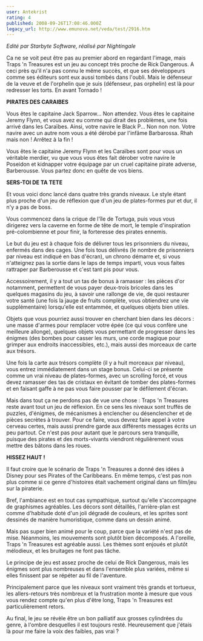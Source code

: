```yaml
---
user: Antekrist
rating: 4
published: 2008-09-26T17:08:46.000Z
legacy_url: http://www.emunova.net/veda/test/2916.htm
---
```

_Edité par Starbyte Software, réalisé par Nightingale_  

  

Ca ne se voit peut être pas au premier abord en regardant l'image, mais Traps 'n Treasures est un jeu au concept très proche de Rick Dangerous. A ceci près qu'il n'a pas connu le même succès, et que ses développeurs comme ses éditeurs sont eux aussi tombés dans l'oubli. Mais le défenseur de la veuve et de l'orphelin que je suis (défenseur, pas orphelin) est là pour redresser les torts. En avant Tornado !  

  

**PIRATES DES CARAIBES**  

Vous êtes le capitaine Jack Sparrow... Non attendez. Vous êtes le capitaine Jeremy Flynn, et vous avez eu comme qui dirait des problèmes, une fois arrivé dans les Caraïbes. Ainsi, votre navire le Black P... Non non non. Votre navire avec un autre nom vous a été dérobé par l'infâme Barbarossa. Rhah mais non ! Arrêtez à la fin !  

Vous êtes le capitaine Jeremy Flynn et les Caraïbes sont pour vous un véritable merdier, vu que vous vous êtes fait dérober votre navire le Poseidon et kidnapper votre équipage par un cruel capitaine pirate adverse, Barberousse. Vous partez donc en quête de vos biens.  

  

**SERS-TOI DE TA TETE**  

Et vous voici donc lancé dans quatre très grands niveaux. Le style étant plus proche d'un jeu de réflexion que d'un jeu de plates-formes pur et dur, il n'y a pas de boss.  

Vous commencez dans la crique de l'île de Tortuga, puis vous vous dirigerez vers la caverne en forme de tête de mort, le temple d'inspiration pré-colombienne et pour finir, la forteresse des pirates ennemis.  

Le but du jeu est à chaque fois de délivrer tous les prisonniers du niveau, enfermés dans des cages. Une fois tous délivrés (le nombre de prisonniers par niveau est indiqué en bas d'écran), un chrono démarre et, si vous n'atteignez pas la sortie dans le laps de temps imparti, vous vous faites rattraper par Barberousse et c'est tant pis pour vous.  

Accessoirement, il y a tout un tas de bonus à ramasser : les pièces d'or notamment, permettent de vous payer deux-trois bricoles dans les quelques magasins du jeu, à savoir une rallonge de vie, de quoi restaurer votre santé (une fois la jauge de fruits complète, vous obtiendrez une vie supplémentaire) lorsqu'elle est entammée, et quelques objets bien utiles.  

Objets que vous pourriez aussi trouver en cherchant bien dans les décors : une masse d'armes pour remplacer votre épée (ce qui vous confère une meilleure allonge), quelques objets vous permettant de progresser dans les énigmes (des bombes pour casser les murs, une corde magique pour grimper aux endroits inaccessibles, etc.), mais aussi des morceaux de carte aux trésors.  

Une fois la carte aux trésors complète (il y a huit morceaux par niveau), vous entrez immédiatement dans un stage bonus. Celui-ci se présente comme un vrai niveau de plates-formes, avec un scrolling forcé, et vous devez ramasser des tas de cristaux en évitant de tomber des plates-formes et en faisant gaffe à ne pas vous faire pousser par le défilement d'écran.  

Mais dans tout ça ne perdons pas de vue une chose : Traps 'n Treasures reste avant tout un jeu de réflexion. En ce sens les niveaux sont truffés de puzzles, d'énigmes, de mécanismes à enclencher ou désenclencher et de pièces secrètes à trouver. Pour ce faire, vous devrez faire appel à votre cerveau certes, mais aussi prendre garde aux différents messages écrits un peu partout. Ce n'est pas pour autant que le parcours sera tranquille, puisque des pirates et des morts-vivants viendront régulièrement vous mettre des bâtons dans les roues.  

  

**HISSEZ HAUT !**  

Il faut croire que le scénario de Traps 'n Treasures a donné des idées à Disney pour ses Pirates of the Caribbeans. En même temps, c'est pas non plus comme si ce genre d'histoires était vachement original dans un film/jeu sur la piraterie.  

Bref, l'ambiance est en tout cas sympathique, surtout qu'elle s'accompagne de graphismes agréables. Les décors sont détaillés, l'arrière-plan est comme d'habitude doté d'un joli dégradé de couleurs, et les sprites sont dessinés de manière humoristique, comme dans un dessin animé.  

Mais pas super bien animé pour le coup, parce que la variété n'est pas de mise. Néanmoins, les mouvements sont plutôt bien décomposés. A l'oreille, Traps 'n Treasures est agréable aussi. Les thèmes sont enjoués et plutôt mélodieux, et les bruitages ne font pas tâche.  

Le principe de jeu est assez proche de celui de Rick Dangerous, mais les énigmes sont plus nombreuses et dans l'ensemble plus variées, même si elles finissent par se répéter au fil de l'aventure.  

Principalement parce que les niveaux sont vraiment très grands et tortueux, les allers-retours très nombreux et la frustration monte à mesure que vous vous rendez compte qu'en plus d'être long, Traps 'n Treasures est particulièrement retors.  

  

Au final, le jeu se révèle être un bon palliatif aux grosses cylindrées du genre, à l'ombre desquelles il est toujours resté. Heureusement que j'étais là pour me faire la voix des faibles, pas vrai ?